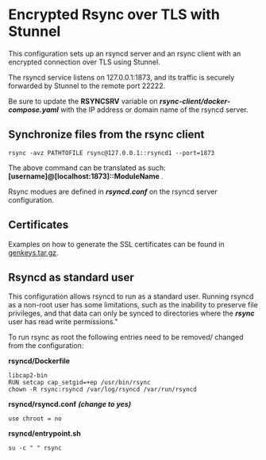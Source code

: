 # Encrypted Rsync over TLS with Stunnel

This configuration sets up an rsyncd server and an rsync client with an encrypted connection over TLS using Stunnel.

The rsyncd service listens on 127.0.0.1:1873, and its traffic is securely forwarded by Stunnel to the remote port 22222.

Be sure to update the **RSYNCSRV** variable on ***rsync-client/docker-compose.yaml*** with the IP address or domain name of the rsyncd server.

## Synchronize files from the rsync client
```
rsync -avz PATHTOFILE rsync@127.0.0.1::rsyncd1 --port=1873
```
The above command can be translated as such: **[username]@[localhost:1873]::ModuleName** . 

Rsync modues are defined in ***rsyncd.conf*** on the rsyncd server configuration.

## Certificates
Examples on how to generate the SSL certificates can be found in [genkeys.tar.gz](https://github.com/psammarco/kubernetes/blob/master/relp-rsyslog/genkeys.tar.gz).

## Rsyncd as standard user
This configuration allows rsyncd to run as a standard user. Running rsyncd as a non-root user has some limitations, such as the inability to preserve file privileges, and that data can only be synced to directories where the ***rsync*** user has read write permissions."

To run rsync as root the following entries need to be removed/ changed from the configuration:

**rsyncd/Dockerfile**
```
libcap2-bin
RUN setcap cap_setgid=+ep /usr/bin/rsync
chown -R rsync:rsyncd /var/log/rsyncd /var/run/rsyncd 
```
**rsyncd/rsyncd.conf** ***(change to yes)***
```
use chroot = no
```
**rsyncd/entrypoint.sh**
```
su -c " " rsync

